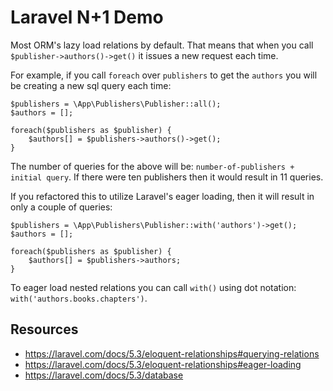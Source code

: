 # Laravel N+1 Demo

Most ORM's lazy load relations by default.  That means that when you call `$publisher->authors()->get()` 
it issues a new request each time.

For example, if you call `foreach` over `publishers` to get the `authors` you will be creating a new sql query 
each time: 

```
$publishers = \App\Publishers\Publisher::all();
$authors = [];

foreach($publishers as $publisher) {
    $authors[] = $publishers->authors()->get();
}
```
The number of queries for the above will be: `number-of-publishers + initial query`.  If there were ten publishers then 
it would result in 11 queries.   

If you refactored this to utilize Laravel's eager loading, then it will result in only a couple of queries: 

```
$publishers = \App\Publishers\Publisher::with('authors')->get();
$authors = [];

foreach($publishers as $publisher) {
    $authors[] = $publishers->authors;
}
```

To eager load nested relations you can call `with()` using dot notation: `with('authors.books.chapters')`.

## Resources

* https://laravel.com/docs/5.3/eloquent-relationships#querying-relations
* https://laravel.com/docs/5.3/eloquent-relationships#eager-loading
* https://laravel.com/docs/5.3/database